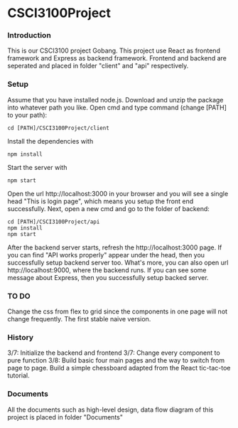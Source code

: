 # CSCI3100Project
### Introduction
This is our CSCI3100 project Gobang. This project use React as frontend framework and Express as backend framework. Frontend and backend are seperated and placed in folder "client" and "api" respectively.

### Setup
Assume that you have installed node.js. Download and unzip the package into whatever path you like. Open cmd and type command (change [PATH] to your path):
```
cd [PATH]/CSCI3100Project/client
```
Install the dependencies with 
```
npm install
```
Start the server with
```
npm start
```
Open the url http://localhost:3000 in your browser and you will see a single head "This is login page", which means you setup the front end successfully. Next, open a new cmd and go to the folder of backend:
```
cd [PATH]/CSCI3100Project/api
npm install
npm start
```
After the backend server starts, refresh the http://localhost:3000 page. If you can find "API works properly" appear under the head, then you successfully setup backend server too. What's more, you can also open url http://localhost:9000, where the backend runs. If you can see some message about Express, then you successfully setup backed server.

### TO DO
Change the css from flex to grid since the components in one page will not change frequently. The first stable naive version.

### History
3/7: Initialize the backend and frontend
3/7: Change every component to pure function
3/8: Build basic four main pages and the way to switch from page to page. Build a simple chessboard adapted from the React tic-tac-toe tutorial.

### Documents
All the documents such as high-level design, data flow diagram of this project is placed in folder "Documents"


